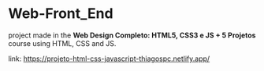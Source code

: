 # Web-Front_End
project made in the <b> Web Design Completo: HTML5, CSS3 e JS + 5 Projetos </b> course using HTML, CSS and JS.


link: https://projeto-html-css-javascript-thiagospc.netlify.app/
